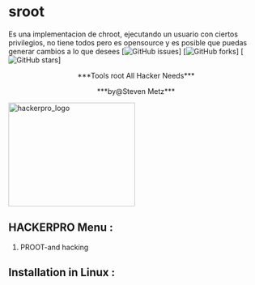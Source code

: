 # sroot
Es una implementacion de chroot, ejecutando un usuario con ciertos privilegios, no tiene todos pero es opensource y es posible que puedas generar cambios a lo que desees 
[![GitHub issues](https://img.shields.io/github/issues/technicaldada/hackerpro.svg)]
[![GitHub forks](https://img.shields.io/github/forks/technicaldada/hackerpro.svg)]
[![GitHub stars](https://img.shields.io/github/stars/technicaldada/hackerpro.svg)]

<p align="center">***Tools root All Hacker Needs***</p>
<p align="center">***by@Steven Metz***</p>
 <img src="logo205x250.gif" alt="hackerpro_logo" height="205" width="250"> 

## HACKERPRO Menu :

1. PROOT-and hacking
## Installation in Linux :
